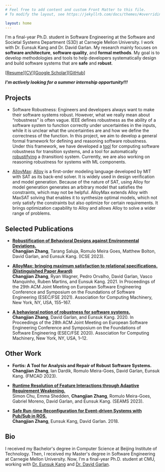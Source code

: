 ```yaml
---
# Feel free to add content and custom Front Matter to this file.
# To modify the layout, see https://jekyllrb.com/docs/themes/#overriding-theme-defaults

layout: home
---
```


I'm a final-year Ph.D. student in Software Engineering at the Software and Societal Systems Department (S3D) at Carnegie Mellon University. I work with Dr. Eunsuk Kang and Dr. David Garlan. My research mainly focuses on **software architecture**, **software quality**, and **formal methods**. My goal is to develop methodologies and tools to help developers systematically design and build software systems that are **safe** and **robust**.

[[Resume](</statics/Changjian Zhang Resume.pdf>)][[CV](</statics/Changjian Zhang CV.pdf>)][[Google Scholar](https://scholar.google.com/citations?hl=en&user=ZCz6P_QAAAAJ)][[GitHub](https://github.com/SteveZhangBit)]

***I'm actively looking for a summer internship opportunity!!!***

## Projects

- Software Robustness: Engineers and developers always want to make their software systems robust. However, what we really mean about “robustness” is often vague. IEEE defines robustness as the ability of a software system to function correctly under uncertainties in the inputs, while it is unclear what the uncertainties are and how we define the correctness of the function. In this project, we aim to develop a general formal framework for defining and reasoning software robustness. Under this framework, we have developed a [tool](https://doi.org/10.1145/3368089.3409753) for computing software robustness for transition systems, and a tool for automatically [robustifying](https://doi.org/10.1109/ICSE48619.2023.00046) a (transition) system. Currently, we are also working on reasoning robustness for systems with ML components.

- [AlloyMax](https://doi.org/10.1145/3468264.3468587): [Alloy](http://alloytools.org/) is a first-order modeling language developed by MIT with SAT as its back-end solver. It is widely used in design verification and model generation. Because of the nature of SAT, using Alloy for model generation generates an arbitrary model that satisfies the constraints, which may not be helpful. AlloyMax extends Alloy with MaxSAT solving that enables it to synthesize optimal models, which not only satisfy the constraints but also optimize for certain requirements. It brings optimization capability to Alloy and allows Alloy to solve a wider range of problems.

## Selected Publications

- [**Robustification of Behavioral Designs against Environmental Deviations.**](https://eskang.github.io/assets/papers/icse23-robustification.pdf) \
  **Changjian Zhang**, Tarang Saluja, Romulo Meira Goes, Matthew Bolton, David Garlan, and Eunsuk Kang. (ICSE 2023).

- [**AlloyMax: bringing maximum satisfaction to relational specifications. (Distinguished Paper Award)**](https://doi.org/10.1145/3468264.3468587) \
  **Changjian Zhang**, Ryan Wagner, Pedro Orvalho, David Garlan, Vasco Manquinho, Ruben Martins, and Eunsuk Kang. 2021. In Proceedings of the 29th ACM Joint Meeting on European Software Engineering Conference and Symposium on the Foundations of Software Engineering (ESEC/FSE 2021). Association for Computing Machinery, New York, NY, USA, 155–167.

- [**A behavioral notion of robustness for software systems.**](https://doi.org/10.1145/3368089.3409753) \
  **Changjian Zhang**, David Garlan, and Eunsuk Kang. 2020. In Proceedings of the 28th ACM Joint Meeting on European Software Engineering Conference and Symposium on the Foundations of Software Engineering (ESEC/FSE 2020). Association for Computing Machinery, New York, NY, USA, 1–12.

## Other Work

- **Fortis: A Tool for Analysis and Repair of Robust Software Systems.** \
  **Changjian Zhang**, Ian Dardik, Romulo Meira-Goes, David Garlan, Eunsuk Kang. (FMCAD 2023).

- [**Runtime Resolution of Feature Interactions through Adaptive Requirement Weakening.**](https://eskang.github.io/assets/papers/SEAMS23.pdf) \
  Simon Chu, Emma Shedden, **Changjian Zhang**, Romulo Meira-Goes, Gabriel Moreno, David Garlan, and Eunsuk Kang. (SEAMS 2023).

- [**Safe Run-time Reconfiguration for Event-driven Systems with Pub/Sub in ROS.**](http://acme.able.cs.cmu.edu/pubs/uploads/pdf/ROSReconfig-submitted.pdf) \
  **Changjian Zhang**, Eunsuk Kang, David Garlan. 2018.

## Bio

I received my Bachelor's degree in Computer Science at Beijing Institute of Technology. Then, I received my Master's degree in Software Engineering at Carnegie Mellon University. Now, I'm a final-year Ph.D. student at CMU, working with [Dr. Eunsuk Kang](https://eskang.github.io/) and [Dr. David Garlan](https://www.cs.cmu.edu/~garlan/).

